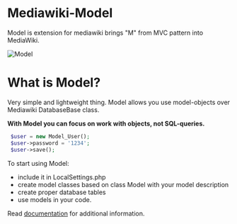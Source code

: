 Mediawiki-Model
===============

Model is extension for mediawiki brings "M" from MVC pattern into MediaWiki.

![Model](http://i.imgur.com/QsakWVL.png)

What is Model?
==============

Very simple and lightweight thing.
Model allows you use model-objects over Mediawiki DatabaseBase class.

**With Model you can focus on work with objects, not SQL-queries.**
```php
 $user = new Model_User();
 $user->password = '1234';
 $user->save();
```

To start using Model:

- include it in LocalSettings.php
- create model classes based on class Model with your model description
- create proper database tables
- use models in your code.

Read [documentation](http://github.com/vedmaka/Mediawiki-Model/wiki) for additional information.
